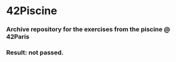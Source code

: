 # 42Piscine
### Archive repository for the exercises from the piscine @ 42Paris
### Result: not passed.
